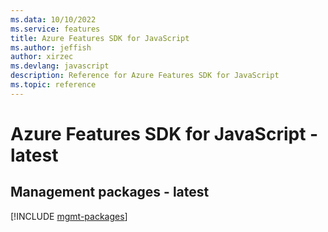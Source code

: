 ```yaml
---
ms.data: 10/10/2022
ms.service: features
title: Azure Features SDK for JavaScript
ms.author: jeffish
author: xirzec
ms.devlang: javascript
description: Reference for Azure Features SDK for JavaScript
ms.topic: reference
---
```

# Azure Features SDK for JavaScript - latest

## Management packages - latest
[!INCLUDE [mgmt-packages](features-mgmt-index.md)]